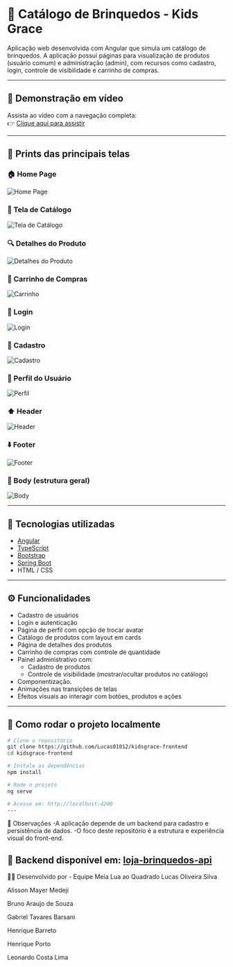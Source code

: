 # 🧸 Catálogo de Brinquedos - Kids Grace

Aplicação web desenvolvida com Angular que simula um catálogo de brinquedos. A aplicação possui páginas para visualização de produtos (usuário comum) e administração (admin), com recursos como cadastro, login, controle de visibilidade e carrinho de compras.

---

## 🎥 Demonstração em vídeo

Assista ao vídeo com a navegação completa:  
👉 [Clique aqui para assistir](https://youtu.be/iLZ5pZadPIo)

---

## 📸 Prints das principais telas

### 🏠 Home Page  
![Home Page](https://github.com/Lucas01012/kidsgrace-frontend/blob/main/Imagens%20KidsGrace/Home%20page.png?raw=true)

### 🧸 Tela de Catálogo  
![Tela de Catálogo](https://github.com/Lucas01012/kidsgrace-frontend/blob/main/Imagens%20KidsGrace/Tela%20de%20catalogo.png?raw=true)

### 🔍 Detalhes do Produto  
![Detalhes do Produto](https://github.com/Lucas01012/kidsgrace-frontend/blob/main/Imagens%20KidsGrace/Detalhes%20do%20produto.png?raw=true)

### 🛒 Carrinho de Compras  
![Carrinho](https://github.com/Lucas01012/kidsgrace-frontend/blob/main/Imagens%20KidsGrace/Carrinho.png?raw=true)

### 🔐 Login  
![Login](https://github.com/Lucas01012/kidsgrace-frontend/blob/main/Imagens%20KidsGrace/Login.png?raw=true)

### 🧑 Cadastro  
![Cadastro](https://github.com/Lucas01012/kidsgrace-frontend/blob/main/Imagens%20KidsGrace/cadastro.png?raw=true)

### 👤 Perfil do Usuário  
![Perfil](https://github.com/Lucas01012/kidsgrace-frontend/blob/main/Imagens%20KidsGrace/Perfil.png?raw=true)

### ⬆️ Header  
![Header](https://github.com/Lucas01012/kidsgrace-frontend/blob/main/Imagens%20KidsGrace/Header.png?raw=true)

### ⬇️ Footer  
![Footer](https://github.com/Lucas01012/kidsgrace-frontend/blob/main/Imagens%20KidsGrace/Footer.png?raw=true)

### 🧍 Body (estrutura geral)  
![Body](https://github.com/Lucas01012/kidsgrace-frontend/blob/main/Imagens%20KidsGrace/Body.png?raw=true)

---

## 🚀 Tecnologias utilizadas

- [Angular](https://angular.io/)
- [TypeScript](https://www.typescriptlang.org/)
- [Bootstrap](https://getbootstrap.com/)
- [Spring Boot](https://spring.io/projects/spring-boot)
- HTML / CSS

---

## ⚙️ Funcionalidades

- Cadastro de usuários
- Login e autenticação
- Página de perfil com opção de trocar avatar
- Catálogo de produtos com layout em cards
- Página de detalhes dos produtos
- Carrinho de compras com controle de quantidade
- Painel administrativo com:
  - Cadastro de produtos
  - Controle de visibilidade (mostrar/ocultar produtos no catálogo)
- Componentização.
- Animações nas transições de telas
- Efeitos visuais ao interagir com botões, produtos e ações

---

## 🧪 Como rodar o projeto localmente

```bash
# Clone o repositório
git clone https://github.com/Lucas01012/kidsgrace-frontend
cd kidsgrace-frontend

# Instale as dependências
npm install

# Rode o projeto
ng serve

# Acesse em: http://localhost:4200
---
```

📌 Observações
-A aplicação depende de um backend para cadastro e persistência de dados.
-O foco deste repositório é a estrutura e experiência visual do front-end.

🔗 Backend disponível em: [loja-brinquedos-api](https://github.com/g-Barsani/loja-brinquedos-api)
---


👨‍💻 Desenvolvido por - Equipe Meia Lua ao Quadrado
Lucas Oliveira Silva

Alisson Mayer Medeji

Bruno Araujo de Souza

Gabriel Tavares Barsani

Henrique Barreto

Henrique Porto

Leonardo Costa Lima
